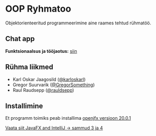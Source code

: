 # OOP Ryhmatoo
Objektorienteeritud programmeerimine aine raames tehtud rühmatöö.

## Chat app
**Funktsionaalsus ja tööjaotus:** [siin](PLAAN.md) 

## Rühma liikmed
- Karl Oskar Jaagosild ([@karloskarl](https://github.com/karloskarl))
- Gregor Suurvarik ([@GregorSomething](https://github.com/GregorSomething))
- Raul Raudsepp ([@rauldsepp](https://github.com/rauldsepp))

## Installimine
Et programm toimiks peab installima [openjfx versioon 20.0.1](https://gluonhq.com/products/javafx/)

[Vaata siit JavaFX and IntelliJ -> sammud 3 ja 4](https://openjfx.io/openjfx-docs/)
